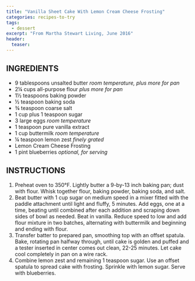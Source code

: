 ```yaml
---
title: "Vanilla Sheet Cake With Lemon Cream Cheese Frosting"
categories: recipes-to-try
tags: 
  - dessert
excerpt: "From Martha Stewart Living, June 2016"
header:
  teaser: 
---
```


## INGREDIENTS
* 9 tablespoons unsalted butter *room temperature, plus more for pan*
* 2¼ cups all-purpose flour *plus more for pan*
* 1½ teaspoons baking powder
* ½ teaspoon baking soda
* ¾ teaspoon coarse salt
* 1 cup plus 1 teaspoon sugar
* 3 large eggs *room temperature*
* 1 teaspoon pure vanilla extract
* 1 cup buttermilk *room temperature*
* ¼ teaspoon lemon zest *finely grated*
* Lemon Cream Cheese Frosting
* 1 pint blueberries *optional, for serving* 

## INSTRUCTIONS
1. Preheat oven to 350°F. Lightly butter a 9-by-13 inch baking pan; dust with flour. Whisk together flour, baking powder, baking soda, and salt.
2. Beat butter with 1 cup sugar on medium speed in a mixer fitted with the paddle attachment until light and fluffy, 5 minutes. Add eggs, one at a time, beating until combined after each addition and scraping down sides of bowl as needed. Beat in vanilla. Reduce speed to low and add flour mixture in two batches, alternating with buttermilk and beginning and ending with flour.
3. Transfer batter to prepared pan, smoothing top with an offset spatula. Bake, rotating pan halfway through, until cake is golden and puffed and a tester inserted in center comes out clean, 22-25 minutes. Let cake cool completely in pan on a wire rack.
4. Combine lemon zest and remaining 1 teaspoon sugar. Use an offset spatula to spread cake with frosting. Sprinkle with lemon sugar. Serve with blueberries.

